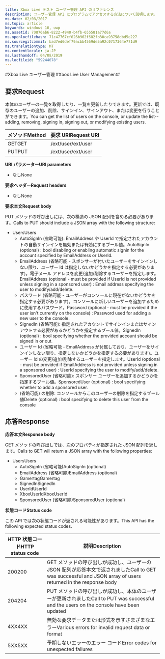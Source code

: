 ```yaml
---
title: Xbox Live テスト ユーザー管理 API のリファレンス
description: ユーザー管理 API にプログラムでアクセスする方法について説明します。
ms.date: 02/08/2017
ms.topic: article
keywords: windows 10, uwp
ms.assetid: 70876ab6-8222-4940-b4fb-65b581a77d6a
ms.openlocfilehash: 71c47767cf026b962f682fb30ca93758dbd5e227
ms.sourcegitcommit: bad7ed6def79acbb4569de5a92c0717364e771d9
ms.translationtype: MT
ms.contentlocale: ja-JP
ms.lasthandoff: 04/08/2019
ms.locfileid: "59244078"
---
```

#<a name="xbox-live-user-management"></a><span data-ttu-id="37030-104">Xbox Live ユーザー管理 #</span><span class="sxs-lookup"><span data-stu-id="37030-104">Xbox Live User Management#</span></span>

## <a name="request"></a><span data-ttu-id="37030-105">要求</span><span class="sxs-lookup"><span data-stu-id="37030-105">Request</span></span>

<span data-ttu-id="37030-106">本体のユーザーの一覧を取得したり、一覧を更新したりできます。更新では、既存のユーザーの追加、削除、サインイン、サインアウト、または変更を行うことができます。</span><span class="sxs-lookup"><span data-stu-id="37030-106">You can get the list of users on the console, or update the list--adding, removing, signing in, signing out, or modifying existing users.</span></span>

| <span data-ttu-id="37030-107">メソッド</span><span class="sxs-lookup"><span data-stu-id="37030-107">Method</span></span>        | <span data-ttu-id="37030-108">要求 URI</span><span class="sxs-lookup"><span data-stu-id="37030-108">Request URI</span></span>     | 
| ------------- |-----------------|
| <span data-ttu-id="37030-109">GET</span><span class="sxs-lookup"><span data-stu-id="37030-109">GET</span></span>           | <span data-ttu-id="37030-110">/ext/user</span><span class="sxs-lookup"><span data-stu-id="37030-110">/ext/user</span></span> |
| <span data-ttu-id="37030-111">PUT</span><span class="sxs-lookup"><span data-stu-id="37030-111">PUT</span></span>           | <span data-ttu-id="37030-112">/ext/user</span><span class="sxs-lookup"><span data-stu-id="37030-112">/ext/user</span></span> |


**<span data-ttu-id="37030-113">URI パラメーター</span><span class="sxs-lookup"><span data-stu-id="37030-113">URI parameters</span></span>**

* <span data-ttu-id="37030-114">なし</span><span class="sxs-lookup"><span data-stu-id="37030-114">None</span></span>

**<span data-ttu-id="37030-115">要求ヘッダー</span><span class="sxs-lookup"><span data-stu-id="37030-115">Request headers</span></span>**

* <span data-ttu-id="37030-116">なし</span><span class="sxs-lookup"><span data-stu-id="37030-116">None</span></span>

**<span data-ttu-id="37030-117">要求本文</span><span class="sxs-lookup"><span data-stu-id="37030-117">Request body</span></span>**

<span data-ttu-id="37030-118">PUT メソッドの呼び出しには、次の構造の JSON 配列を含める必要があります。</span><span class="sxs-lookup"><span data-stu-id="37030-118">Calls to PUT should include a JSON array with the following structure:</span></span>

* <span data-ttu-id="37030-119">Users</span><span class="sxs-lookup"><span data-stu-id="37030-119">Users</span></span>
  * <span data-ttu-id="37030-120">AutoSignIn (省略可能): EmailAddress や UserId で指定されたアカウントの自動サインインを無効または有効にするブール値。</span><span class="sxs-lookup"><span data-stu-id="37030-120">AutoSignIn (optional) : bool disabling or enabling automatic signin for the account specified by EmailAddress or UserId.</span></span>
  * <span data-ttu-id="37030-121">EmailAddress (省略可能 - スポンサーが付いたユーザーをサインインしない限り、ユーザー Id は指定しないかどうかを指定する必要があります)。電子メール アドレスを変更/追加/削除するユーザーを指定します。</span><span class="sxs-lookup"><span data-stu-id="37030-121">EmailAddress (optional - must be provided if UserId is not provided unless signing in a sponsored user) : Email address specifying the user to modify/add/delete.</span></span>
  * <span data-ttu-id="37030-122">パスワード (省略可能 - ユーザーがコンソールに現在がないかどうかを指定する必要があります)。コンソールに新しいユーザーを追加するために使用するパスワード。</span><span class="sxs-lookup"><span data-stu-id="37030-122">Password (optional - must be provided if the user isn't currently on the console) : Password used for adding a new user to the console.</span></span>
  * <span data-ttu-id="37030-123">SignedIn (省略可能): 指定されたアカウントでサインインまたはサインアウトする必要があるかどうかを指定するブール値。</span><span class="sxs-lookup"><span data-stu-id="37030-123">SignedIn (optional) : bool specifying whether the provided account should be signed in or out.</span></span>
  * <span data-ttu-id="37030-124">ユーザー Id (省略可能 - EmailAddress が付属しており、ユーザーをサインインしない限り、指定しないかどうかを指定する必要があります)。ユーザー Id の変更/追加/削除するユーザーを指定します。</span><span class="sxs-lookup"><span data-stu-id="37030-124">UserId (optional - must be provided if EmailAddress is not provided unless signing in a sponsored user) : UserId specifying the user to modify/add/delete.</span></span>
  * <span data-ttu-id="37030-125">SponsoredUser (省略可能): スポンサー ユーザーを追加するかどうかを指定するブール値。</span><span class="sxs-lookup"><span data-stu-id="37030-125">SponsoredUser (optional) : bool specifying whether to add a sponsored user.</span></span>
  * <span data-ttu-id="37030-126">(省略可能) の削除: コンソールからこのユーザーの削除を指定するブール値</span><span class="sxs-lookup"><span data-stu-id="37030-126">Delete (optional) : bool specifying to delete this user from the console</span></span>

## <a name="response"></a><span data-ttu-id="37030-127">応答</span><span class="sxs-lookup"><span data-stu-id="37030-127">Response</span></span>

**<span data-ttu-id="37030-128">応答本文</span><span class="sxs-lookup"><span data-stu-id="37030-128">Response body</span></span>**

<span data-ttu-id="37030-129">GET メソッドの呼び出しでは、次のプロパティが指定された JSON 配列を返します。</span><span class="sxs-lookup"><span data-stu-id="37030-129">Calls to GET will return a JSON array with the following properties:</span></span>

* <span data-ttu-id="37030-130">Users</span><span class="sxs-lookup"><span data-stu-id="37030-130">Users</span></span>
  * <span data-ttu-id="37030-131">AutoSignIn (省略可能)</span><span class="sxs-lookup"><span data-stu-id="37030-131">AutoSignIn (optional)</span></span>
  * <span data-ttu-id="37030-132">EmailAddress (省略可能)</span><span class="sxs-lookup"><span data-stu-id="37030-132">EmailAddress (optional)</span></span>
  * <span data-ttu-id="37030-133">Gamertag</span><span class="sxs-lookup"><span data-stu-id="37030-133">Gamertag</span></span>
  * <span data-ttu-id="37030-134">SignedIn</span><span class="sxs-lookup"><span data-stu-id="37030-134">SignedIn</span></span>
  * <span data-ttu-id="37030-135">UserId</span><span class="sxs-lookup"><span data-stu-id="37030-135">UserId</span></span>
  * <span data-ttu-id="37030-136">XboxUserId</span><span class="sxs-lookup"><span data-stu-id="37030-136">XboxUserId</span></span>
  * <span data-ttu-id="37030-137">SponsoredUser (省略可能)</span><span class="sxs-lookup"><span data-stu-id="37030-137">SponsoredUser (optional)</span></span>
  
**<span data-ttu-id="37030-138">状態コード</span><span class="sxs-lookup"><span data-stu-id="37030-138">Status code</span></span>**

<span data-ttu-id="37030-139">この API では次の状態コードが返される可能性があります。</span><span class="sxs-lookup"><span data-stu-id="37030-139">This API has the following expected status codes.</span></span>

| <span data-ttu-id="37030-140">HTTP 状態コード</span><span class="sxs-lookup"><span data-stu-id="37030-140">HTTP status code</span></span>   | <span data-ttu-id="37030-141">説明</span><span class="sxs-lookup"><span data-stu-id="37030-141">Description</span></span>     | 
| ------------------ |-----------------|
| <span data-ttu-id="37030-142">200</span><span class="sxs-lookup"><span data-stu-id="37030-142">200</span></span>                | <span data-ttu-id="37030-143">GET メソッドの呼び出しが成功し、ユーザーの JSON 配列が応答本文で返されました</span><span class="sxs-lookup"><span data-stu-id="37030-143">Call to GET was successful and JSON array of users returned in the response body</span></span> |
| <span data-ttu-id="37030-144">204</span><span class="sxs-lookup"><span data-stu-id="37030-144">204</span></span>                | <span data-ttu-id="37030-145">PUT メソッドの呼び出しが成功し、本体のユーザーが更新されました</span><span class="sxs-lookup"><span data-stu-id="37030-145">Call to PUT was successful and the users on the console have been updated</span></span> |
| <span data-ttu-id="37030-146">4XX</span><span class="sxs-lookup"><span data-stu-id="37030-146">4XX</span></span>                | <span data-ttu-id="37030-147">無効な要求データまたは形式を示すさまざまなエラー</span><span class="sxs-lookup"><span data-stu-id="37030-147">Various errors for invalid request data or format</span></span> |
| <span data-ttu-id="37030-148">5XX</span><span class="sxs-lookup"><span data-stu-id="37030-148">5XX</span></span>                | <span data-ttu-id="37030-149">予期しないエラーのエラー コード</span><span class="sxs-lookup"><span data-stu-id="37030-149">Error codes for unexpected failures</span></span> |
